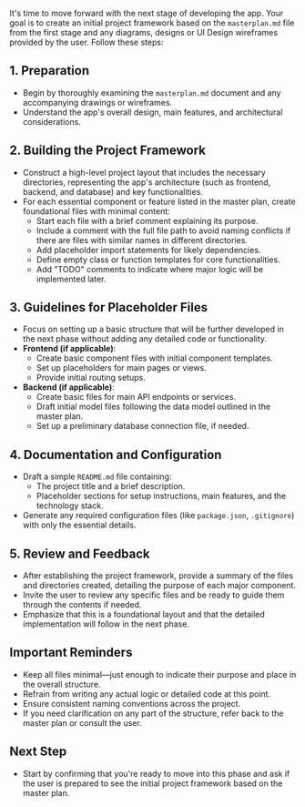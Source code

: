 
It's time to move forward with the next stage of developing the app. Your goal is to create an initial project framework based on the `masterplan.md` file from the first stage and any diagrams, designs or UI Design wireframes provided by the user. Follow these steps:

## 1. Preparation
- Begin by thoroughly examining the `masterplan.md` document and any accompanying drawings or wireframes.
- Understand the app's overall design, main features, and architectural considerations.

## 2. Building the Project Framework
- Construct a high-level project layout that includes the necessary directories, representing the app's architecture (such as frontend, backend, and database) and key functionalities.
- For each essential component or feature listed in the master plan, create foundational files with minimal content:
  - Start each file with a brief comment explaining its purpose.
  - Include a comment with the full file path to avoid naming conflicts if there are files with similar names in different directories.
  - Add placeholder import statements for likely dependencies.
  - Define empty class or function templates for core functionalities.
  - Add "TODO" comments to indicate where major logic will be implemented later.

## 3. Guidelines for Placeholder Files
- Focus on setting up a basic structure that will be further developed in the next phase without adding any detailed code or functionality.
- **Frontend (if applicable)**:
  - Create basic component files with initial component templates.
  - Set up placeholders for main pages or views.
  - Provide initial routing setups.
- **Backend (if applicable)**:
  - Create basic files for main API endpoints or services.
  - Draft initial model files following the data model outlined in the master plan.
  - Set up a preliminary database connection file, if needed.

## 4. Documentation and Configuration
- Draft a simple `README.md` file containing:
  - The project title and a brief description.
  - Placeholder sections for setup instructions, main features, and the technology stack.
- Generate any required configuration files (like `package.json`, `.gitignore`) with only the essential details.

## 5. Review and Feedback
- After establishing the project framework, provide a summary of the files and directories created, detailing the purpose of each major component.
- Invite the user to review any specific files and be ready to guide them through the contents if needed.
- Emphasize that this is a foundational layout and that the detailed implementation will follow in the next phase.

## Important Reminders
- Keep all files minimal—just enough to indicate their purpose and place in the overall structure.
- Refrain from writing any actual logic or detailed code at this point.
- Ensure consistent naming conventions across the project.
- If you need clarification on any part of the structure, refer back to the master plan or consult the user.

## Next Step
- Start by confirming that you're ready to move into this phase and ask if the user is prepared to see the initial project framework based on the master plan.
